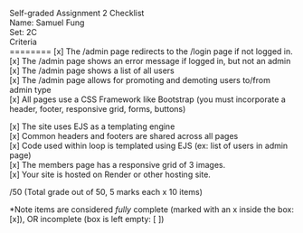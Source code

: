 Self-graded Assignment 2 Checklist  
Name: Samuel Fung  
Set: 2C  
    Criteria	
    ========
[x]  The /admin page redirects to the /login page if not logged in.  
[x]  The /admin page shows an error message if logged in, but not an admin  
[x]  The /admin page shows a list of all users  
[x]  The /admin page allows for promoting and demoting users to/from admin type  
[x]  All pages use a CSS Framework like Bootstrap (you must incorporate a header, footer, responsive grid, forms, buttons)  

[x]  The site uses EJS as a templating engine  
[x]  Common headers and footers are shared across all pages  
[x]  Code used within loop is templated using EJS (ex: list of users in admin page)  
[x]  The members page has a responsive grid of 3 images.  
[x]  Your site is hosted on Render or other hosting site.  
 
/50 (Total grade out of 50, 5 marks each x 10 items)  

*Note items are considered *fully* complete (marked with an x inside the box: [x]), OR incomplete (box is left empty: [ ])